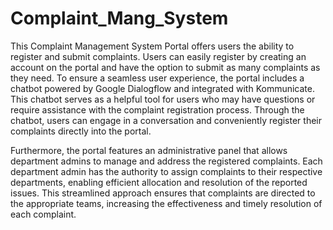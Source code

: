 # Complaint_Mang_System

This Complaint Management System Portal offers users the ability to register and submit complaints. Users can easily register by creating an account on the portal and have the option to submit as many complaints as they need. To ensure a seamless user experience, the portal includes a chatbot powered by Google Dialogflow and integrated with Kommunicate. This chatbot serves as a helpful tool for users who may have questions or require assistance with the complaint registration process. Through the chatbot, users can engage in a conversation and conveniently register their complaints directly into the portal.

Furthermore, the portal features an administrative panel that allows department admins to manage and address the registered complaints. Each department admin has the authority to assign complaints to their respective departments, enabling efficient allocation and resolution of the reported issues. This streamlined approach ensures that complaints are directed to the appropriate teams, increasing the effectiveness and timely resolution of each complaint.
